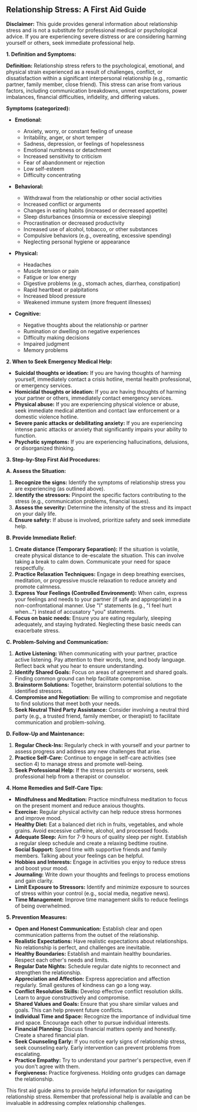 ## Relationship Stress: A First Aid Guide

**Disclaimer:** This guide provides general information about relationship stress and is not a substitute for professional medical or psychological advice. If you are experiencing severe distress or are considering harming yourself or others, seek immediate professional help.

**1. Definition and Symptoms:**

**Definition:** Relationship stress refers to the psychological, emotional, and physical strain experienced as a result of challenges, conflict, or dissatisfaction within a significant interpersonal relationship (e.g., romantic partner, family member, close friend). This stress can arise from various factors, including communication breakdowns, unmet expectations, power imbalances, financial difficulties, infidelity, and differing values.

**Symptoms (categorized):**

*   **Emotional:**
    *   Anxiety, worry, or constant feeling of unease
    *   Irritability, anger, or short temper
    *   Sadness, depression, or feelings of hopelessness
    *   Emotional numbness or detachment
    *   Increased sensitivity to criticism
    *   Fear of abandonment or rejection
    *   Low self-esteem
    *   Difficulty concentrating

*   **Behavioral:**
    *   Withdrawal from the relationship or other social activities
    *   Increased conflict or arguments
    *   Changes in eating habits (increased or decreased appetite)
    *   Sleep disturbances (insomnia or excessive sleeping)
    *   Procrastination or decreased productivity
    *   Increased use of alcohol, tobacco, or other substances
    *   Compulsive behaviors (e.g., overeating, excessive spending)
    *   Neglecting personal hygiene or appearance

*   **Physical:**
    *   Headaches
    *   Muscle tension or pain
    *   Fatigue or low energy
    *   Digestive problems (e.g., stomach aches, diarrhea, constipation)
    *   Rapid heartbeat or palpitations
    *   Increased blood pressure
    *   Weakened immune system (more frequent illnesses)

*   **Cognitive:**
    *   Negative thoughts about the relationship or partner
    *   Rumination or dwelling on negative experiences
    *   Difficulty making decisions
    *   Impaired judgment
    *   Memory problems

**2. When to Seek Emergency Medical Help:**

*   **Suicidal thoughts or ideation:**  If you are having thoughts of harming yourself, immediately contact a crisis hotline, mental health professional, or emergency services.
*   **Homicidal thoughts or ideation:** If you are having thoughts of harming your partner or others, immediately contact emergency services.
*   **Physical abuse:**  If you are experiencing physical violence or abuse, seek immediate medical attention and contact law enforcement or a domestic violence hotline.
*   **Severe panic attacks or debilitating anxiety:** If you are experiencing intense panic attacks or anxiety that significantly impairs your ability to function.
*   **Psychotic symptoms:**  If you are experiencing hallucinations, delusions, or disorganized thinking.

**3. Step-by-Step First Aid Procedures:**

**A. Assess the Situation:**

1.  **Recognize the signs:**  Identify the symptoms of relationship stress you are experiencing (as outlined above).
2.  **Identify the stressors:** Pinpoint the specific factors contributing to the stress (e.g., communication problems, financial issues).
3.  **Assess the severity:** Determine the intensity of the stress and its impact on your daily life.
4.  **Ensure safety:** If abuse is involved, prioritize safety and seek immediate help.

**B. Provide Immediate Relief:**

1.  **Create distance (Temporary Separation):**  If the situation is volatile, create physical distance to de-escalate the situation. This can involve taking a break to calm down. Communicate your need for space respectfully.
2.  **Practice Relaxation Techniques:**  Engage in deep breathing exercises, meditation, or progressive muscle relaxation to reduce anxiety and promote calmness.
3.  **Express Your Feelings (Controlled Environment):**  When calm, express your feelings and needs to your partner (if safe and appropriate) in a non-confrontational manner. Use "I" statements (e.g., "I feel hurt when...") instead of accusatory "you" statements.
4.  **Focus on basic needs:** Ensure you are eating regularly, sleeping adequately, and staying hydrated. Neglecting these basic needs can exacerbate stress.

**C. Problem-Solving and Communication:**

1.  **Active Listening:**  When communicating with your partner, practice active listening.  Pay attention to their words, tone, and body language.  Reflect back what you hear to ensure understanding.
2.  **Identify Shared Goals:** Focus on areas of agreement and shared goals.  Finding common ground can help facilitate compromise.
3.  **Brainstorm Solutions:** Together, brainstorm potential solutions to the identified stressors.
4.  **Compromise and Negotiation:**  Be willing to compromise and negotiate to find solutions that meet both your needs.
5.  **Seek Neutral Third Party Assistance:** Consider involving a neutral third party (e.g., a trusted friend, family member, or therapist) to facilitate communication and problem-solving.

**D. Follow-Up and Maintenance:**

1.  **Regular Check-Ins:**  Regularly check in with yourself and your partner to assess progress and address any new challenges that arise.
2.  **Practice Self-Care:**  Continue to engage in self-care activities (see section 4) to manage stress and promote well-being.
3.  **Seek Professional Help:**  If the stress persists or worsens, seek professional help from a therapist or counselor.

**4. Home Remedies and Self-Care Tips:**

*   **Mindfulness and Meditation:** Practice mindfulness meditation to focus on the present moment and reduce anxious thoughts.
*   **Exercise:** Regular physical activity can help reduce stress hormones and improve mood.
*   **Healthy Diet:** Eat a balanced diet rich in fruits, vegetables, and whole grains. Avoid excessive caffeine, alcohol, and processed foods.
*   **Adequate Sleep:** Aim for 7-9 hours of quality sleep per night. Establish a regular sleep schedule and create a relaxing bedtime routine.
*   **Social Support:** Spend time with supportive friends and family members.  Talking about your feelings can be helpful.
*   **Hobbies and Interests:** Engage in activities you enjoy to reduce stress and boost your mood.
*   **Journaling:** Write down your thoughts and feelings to process emotions and gain clarity.
*   **Limit Exposure to Stressors:** Identify and minimize exposure to sources of stress within your control (e.g., social media, negative news).
*   **Time Management:** Improve time management skills to reduce feelings of being overwhelmed.

**5. Prevention Measures:**

*   **Open and Honest Communication:** Establish clear and open communication patterns from the outset of the relationship.
*   **Realistic Expectations:**  Have realistic expectations about relationships.  No relationship is perfect, and challenges are inevitable.
*   **Healthy Boundaries:**  Establish and maintain healthy boundaries.  Respect each other's needs and limits.
*   **Regular Date Nights:**  Schedule regular date nights to reconnect and strengthen the relationship.
*   **Appreciation and Affection:**  Express appreciation and affection regularly.  Small gestures of kindness can go a long way.
*   **Conflict Resolution Skills:**  Develop effective conflict resolution skills.  Learn to argue constructively and compromise.
*   **Shared Values and Goals:**  Ensure that you share similar values and goals.  This can help prevent future conflicts.
*   **Individual Time and Space:**  Recognize the importance of individual time and space.  Encourage each other to pursue individual interests.
*   **Financial Planning:**  Discuss financial matters openly and honestly.  Create a shared financial plan.
*   **Seek Counseling Early:**  If you notice early signs of relationship stress, seek counseling early.  Early intervention can prevent problems from escalating.
*   **Practice Empathy:**  Try to understand your partner's perspective, even if you don't agree with them.
*   **Forgiveness:**  Practice forgiveness.  Holding onto grudges can damage the relationship.

This first aid guide aims to provide helpful information for navigating relationship stress. Remember that professional help is available and can be invaluable in addressing complex relationship challenges.
